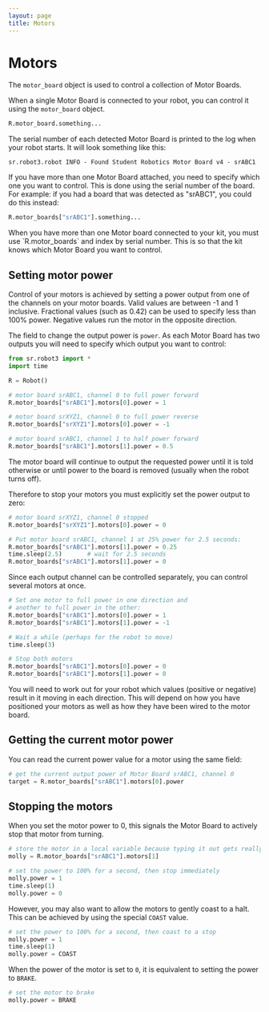 ```yaml
---
layout: page
title: Motors
---
```


Motors
======

The `motor_board` object is used to control a collection of Motor Boards.

When a single Motor Board is connected to your robot, you can control it
using the `motor_board` object.

~~~~~ python
R.motor_board.something...
~~~~~

The serial number of each detected Motor Board is printed to the log when your robot starts.
It will look something like this:

~~~~~ not-code
sr.robot3.robot INFO - Found Student Robotics Motor Board v4 - srABC1
~~~~~

If you have more than one Motor Board attached, you need to specify which one you want to control. This is done using the serial number of the board. For example: if you had a board that was detected as "srABC1",
you could do this instead:

~~~~~ python
R.motor_boards["srABC1"].something...
~~~~~

<div class="warning" markdown="1">
  When you have more than one Motor board connected to your kit,
  you must use `R.motor_boards` and index by serial number. This is so
  that the kit knows which Motor Board you want to control.
</div>


Setting motor power
-------------------

Control of your motors is achieved by setting a power output from one of the
channels on your motor boards. Valid values are between -1 and 1 inclusive.
Fractional values (such as 0.42) can be used to specify less than 100% power.
Negative values run the motor in the opposite direction.

The field to change the output power is `power`. As each Motor Board has two
outputs you will need to specify which output you want to control:

~~~~~ python
from sr.robot3 import *
import time

R = Robot()

# motor board srABC1, channel 0 to full power forward
R.motor_boards["srABC1"].motors[0].power = 1

# motor board srXYZ1, channel 0 to full power reverse
R.motor_boards["srXYZ1"].motors[0].power = -1

# motor board srABC1, channel 1 to half power forward
R.motor_boards["srABC1"].motors[1].power = 0.5
~~~~~

The motor board will continue to output the requested power until it is told
otherwise or until power to the board is removed (usually when the robot turns
off).

Therefore to stop your motors you must explicitly set the power output to zero:

~~~~~ python
# motor board srXYZ1, channel 0 stopped
R.motor_boards["srXYZ1"].motors[0].power = 0

# Put motor board srABC1, channel 1 at 25% power for 2.5 seconds:
R.motor_boards["srABC1"].motors[1].power = 0.25
time.sleep(2.5)       # wait for 2.5 seconds
R.motor_boards["srABC1"].motors[1].power = 0
~~~~~

Since each output channel can be controlled separately, you can control several
motors at once.

~~~~~ python
# Set one motor to full power in one direction and
# another to full power in the other:
R.motor_boards["srABC1"].motors[0].power = 1
R.motor_boards["srABC1"].motors[1].power = -1

# Wait a while (perhaps for the robot to move)
time.sleep(3)

# Stop both motors
R.motor_boards["srABC1"].motors[0].power = 0
R.motor_boards["srABC1"].motors[1].power = 0
~~~~~

<div class="warning" markdown="1">
  You will need to work out for your robot which values (positive or negative)
  result in it moving in each direction. This will depend on how you have
  positioned your motors as well as how they have been wired to the motor board.
</div>

Getting the current motor power
-------------------------------

You can read the current power value for a motor using the same field:

~~~~~ python
# get the current output power of Motor Board srABC1, channel 0
target = R.motor_boards["srABC1"].motors[0].power
~~~~~

Stopping the motors
-------------------

When you set the motor power to 0, this signals the Motor Board to actively stop that motor from turning.

~~~~~ python
# store the motor in a local variable because typing it out gets really boring
molly = R.motor_boards["srABC1"].motors[1]

# set the power to 100% for a second, then stop immediately
molly.power = 1
time.sleep(1)
molly.power = 0
~~~~~

However, you may also want to allow the motors to gently coast to a halt.
This can be achieved by using the special `COAST` value.

~~~~~ python
# set the power to 100% for a second, then coast to a stop
molly.power = 1
time.sleep(1)
molly.power = COAST
~~~~~

When the power of the motor is set to `0`, it is equivalent to setting
the power to `BRAKE`.

~~~~~ python
# set the motor to brake
molly.power = BRAKE
~~~~~
